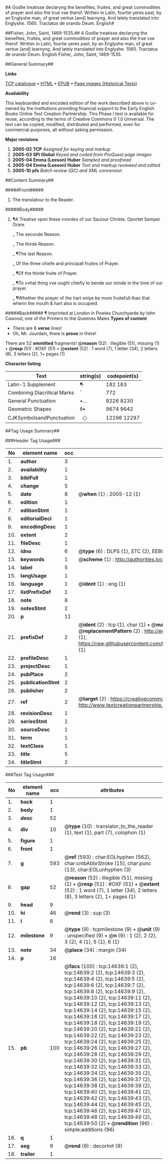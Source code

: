 #A Godlie treatisse declaryng the benefites, fruites, and great commodities of prayer and also the true vse therof. Written in Latin, fourtie yeres past, by an Englyshe man, of great vertue [and] learnyng. And lately translated into Englyshe. 1560. Tractatus de orando Deum. English#

##Fisher, John, Saint, 1469-1535.##
A Godlie treatisse declaryng the benefites, fruites, and great commodities of prayer and also the true vse therof. Written in Latin, fourtie yeres past, by an Englyshe man, of great vertue [and] learnyng. And lately translated into Englyshe. 1560.
Tractatus de orando Deum. English
Fisher, John, Saint, 1469-1535.

##General Summary##

**Links**

[TCP catalogue](http://www.ota.ox.ac.uk/tcp/)  • 
[HTML](http://tei.it.ox.ac.uk/tcp/Texts-HTML/free/A00/A00762.html)  • 
[EPUB](http://tei.it.ox.ac.uk/tcp/Texts-EPUB/free/A00/A00762.epub) • 
[Page images (Historical Texts)](https://data.historicaltexts.jisc.ac.uk/view?pubId=eebo-99849489e&pageId=eebo-99849489e-14639-1)

**Availability**

This keyboarded and encoded edition of the
	       work described above is co-owned by the institutions
	       providing financial support to the Early English Books
	       Online Text Creation Partnership. This Phase I text is
	       available for reuse, according to the terms of Creative
	       Commons 0 1.0 Universal. The text can be copied,
	       modified, distributed and performed, even for
	       commercial purposes, all without asking permission.

**Major revisions**

1. __2005-02__ __TCP__ *Assigned for keying and markup*
1. __2005-03__ __SPi Global__ *Keyed and coded from ProQuest page images*
1. __2005-04__ __Emma (Leeson) Huber__ *Sampled and proofread*
1. __2005-04__ __Emma (Leeson) Huber__ *Text and markup reviewed and edited*
1. __2005-10__ __pfs__ *Batch review (QC) and XML conversion*

##Content Summary##

#####Front#####

1. The translatour to the Reader.

#####Body#####

1. ¶A Treatise vpon these vvordes of our Sauiour Christe. Oportet Semper Orare.

    _ The seconde Reason.

    _ The thirde Reason.

    _ ¶The last Reason.

    _ Of the three chiefe and principall fruites of Prayer.

    _ ¶Of the thirde fruite of Prayer.

    _ ¶To vvhat thing vve ought chiefly to bende our minde in the time of our prayer.

    _ ¶Whether the prayer of the hart onlye be more fruitefull than that wherin the mouth & hart also is occupied.

#####Back#####
¶ Imprinted at London in Powles Churchyarde by Iohn Cawood, one of the Printers to the Queenes Maies
**Types of content**

  * There are 6 **verse** lines!
  * Oh, Mr. Jourdain, there is **prose** in there!

There are 52 **ommitted** fragments! 
 @__reason__ (52) : illegible (51), missing (1)  •  @__resp__ (51) : #OXF (51)  •  @__extent__ (52) : 1 word (7), 1 letter (34), 2 letters (8), 3 letters (2), 1+ pages (1)

**Character listing**


|Text|string(s)|codepoint(s)|
|---|---|---|
|Latin-1 Supplement|¶·|182 183|
|Combining             Diacritical Marks|̄|772|
|General Punctuation|•…|8226 8230|
|Geometric Shapes|◊▪|9674 9642|
|CJKSymbolsandPunctuation|〈〉|12296 12297|

##Tag Usage Summary##

###Header Tag Usage###

|No|element name|occ|attributes|
|---|---|---|---|
|1.|__author__|3||
|2.|__availability__|1||
|3.|__biblFull__|1||
|4.|__change__|5||
|5.|__date__|8| @__when__ (1) : 2005-12 (1)|
|6.|__edition__|1||
|7.|__editionStmt__|1||
|8.|__editorialDecl__|1||
|9.|__encodingDesc__|1||
|10.|__extent__|2||
|11.|__fileDesc__|1||
|12.|__idno__|6| @__type__ (6) : DLPS (1), STC (2), EEBO-CITATION (1), PROQUEST (1), VID (1)|
|13.|__keywords__|1| @__scheme__ (1) : http://authorities.loc.gov/ (1)|
|14.|__label__|5||
|15.|__langUsage__|1||
|16.|__language__|1| @__ident__ (1) : eng (1)|
|17.|__listPrefixDef__|1||
|18.|__note__|8||
|19.|__notesStmt__|2||
|20.|__p__|11||
|21.|__prefixDef__|2| @__ident__ (2) : tcp (1), char (1)  •  @__matchPattern__ (2) : ([0-9\-]+):([0-9IVX]+) (1), (.+) (1)  •  @__replacementPattern__ (2) : http://eebo.chadwyck.com/downloadtiff?vid=$1&page=$2 (1), https://raw.githubusercontent.com/textcreationpartnership/Texts/master/tcpchars.xml#$1 (1)|
|22.|__profileDesc__|1||
|23.|__projectDesc__|1||
|24.|__pubPlace__|2||
|25.|__publicationStmt__|2||
|26.|__publisher__|2||
|27.|__ref__|2| @__target__ (2) : https://creativecommons.org/publicdomain/zero/1.0/ (1), http://www.textcreationpartnership.org/docs/. (1)|
|28.|__revisionDesc__|1||
|29.|__seriesStmt__|1||
|30.|__sourceDesc__|1||
|31.|__term__|1||
|32.|__textClass__|1||
|33.|__title__|5||
|34.|__titleStmt__|2||


###Text Tag Usage###

|No|element name|occ|attributes|
|---|---|---|---|
|1.|__back__|1||
|2.|__body__|1||
|3.|__desc__|52||
|4.|__div__|10| @__type__ (10) : translator_to_the_reader (1), text (1), part (7), colophon (1)|
|5.|__figure__|1||
|6.|__front__|1||
|7.|__g__|593| @__ref__ (593) : char:EOLhyphen (562), char:cmbAbbrStroke (15), char:punc (13), char:EOLunhyphen (3)|
|8.|__gap__|52| @__reason__ (52) : illegible (51), missing (1)  •  @__resp__ (51) : #OXF (51)  •  @__extent__ (52) : 1 word (7), 1 letter (34), 2 letters (8), 3 letters (2), 1+ pages (1)|
|9.|__head__|9||
|10.|__hi__|46| @__rend__ (3) : sup (3)|
|11.|__l__|6||
|12.|__milestone__|9| @__type__ (9) : tcpmilestone (9)  •  @__unit__ (9) : unspecified (9)  •  @__n__ (9) : 1 (2), 2 (2), 3 (2), 4 (1), 5 (1), 6 (1)|
|13.|__note__|34| @__place__ (34) : margin (34)|
|14.|__p__|16||
|15.|__pb__|100| @__facs__ (100) : tcp:14639:1 (2), tcp:14639:2 (2), tcp:14639:3 (2), tcp:14639:4 (2), tcp:14639:5 (2), tcp:14639:6 (2), tcp:14639:7 (2), tcp:14639:8 (2), tcp:14639:9 (2), tcp:14639:10 (2), tcp:14639:11 (2), tcp:14639:12 (2), tcp:14639:13 (2), tcp:14639:14 (2), tcp:14639:15 (2), tcp:14639:16 (2), tcp:14639:17 (2), tcp:14639:18 (2), tcp:14639:19 (2), tcp:14639:20 (2), tcp:14639:21 (2), tcp:14639:22 (2), tcp:14639:23 (2), tcp:14639:24 (2), tcp:14639:25 (2), tcp:14639:26 (2), tcp:14639:27 (2), tcp:14639:28 (2), tcp:14639:29 (2), tcp:14639:30 (2), tcp:14639:31 (2), tcp:14639:32 (2), tcp:14639:33 (2), tcp:14639:34 (2), tcp:14639:35 (2), tcp:14639:36 (2), tcp:14639:37 (2), tcp:14639:38 (2), tcp:14639:39 (2), tcp:14639:40 (2), tcp:14639:41 (2), tcp:14639:42 (2), tcp:14639:43 (2), tcp:14639:44 (2), tcp:14639:45 (2), tcp:14639:46 (2), tcp:14639:47 (2), tcp:14639:48 (2), tcp:14639:49 (2), tcp:14639:50 (2)  •  @__rendition__ (96) : simple:additions (96)|
|16.|__q__|1||
|17.|__seg__|9| @__rend__ (9) : decorInit (9)|
|18.|__trailer__|1||
